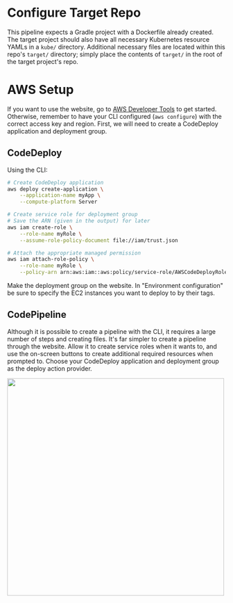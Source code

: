 # Configure Target Repo
This pipeline expects a Gradle project with a Dockerfile already created. The target project should also have all necessary Kubernetes resource YAMLs in a `kube/` directory. Additional necessary files are located within this repo's `target/` directory; simply place the contents of `target/` in the root of the target project's repo.

# AWS Setup
If you want to use the website, go to [AWS Developer Tools](https://console.aws.amazon.com/codesuite/home) to get started. Otherwise, remember to have your CLI configured (`aws configure`) with the correct access key and region. First, we will need to create a CodeDeploy application and deployment group.

## CodeDeploy
Using the CLI:
```sh
# Create CodeDeploy application
aws deploy create-application \
    --application-name myApp \
    --compute-platform Server

# Create service role for deployment group
# Save the ARN (given in the output) for later
aws iam create-role \
    --role-name myRole \
    --assume-role-policy-document file://iam/trust.json

# Attach the appropriate managed permission
aws iam attach-role-policy \
    --role-name myRole \
    --policy-arn arn:aws:iam::aws:policy/service-role/AWSCodeDeployRole
```
Make the deployment group on the website. In "Environment configuration" be sure to specify the EC2 instances you want to deploy to by their tags.

## CodePipeline
Although it is possible to create a pipeline with the CLI, it requires a large number of steps and creating files. It's far simpler to create a pipeline through the website. Allow it to create service roles when it wants to, and use the on-screen buttons to create additional required resources when prompted to. Choose your CodeDeploy application and deployment group as the deploy action provider.

<img src="https://d2908q01vomqb2.cloudfront.net/7719a1c782a1ba91c031a682a0a2f8658209adbf/2018/01/11/k8s-code.png" width=500>